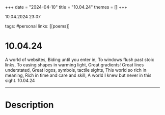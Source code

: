 +++
date = "2024-04-10"
title = "10.04.24"
themes = []
+++

10.04.2024 23:07

tags: #personal
links: [[poems]]

# 10.04.24

A world of websites,
Biding until you enter in,
To windows flush past stoic links,
To easing shapes in warming light,
Great gradients! 
Great lines understated,
Great logos, symbols, tactile sights,
This world so rich in meaning,
Rich in time and care and skill,
A world I knew but never in this sight.
10.04.24

---

# Description

